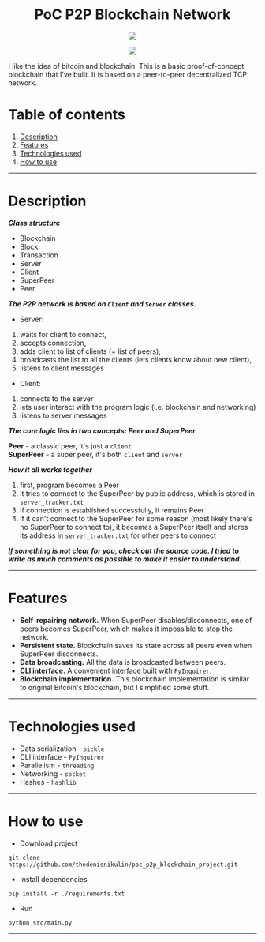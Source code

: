 <h1 align="center">PoC P2P Blockchain Network</h1>

<p align="center">
  <img align="center" src="https://user-images.githubusercontent.com/46903210/87221895-41768680-c378-11ea-9dbe-a54c2a633f3b.gif"></img>
</p>

<p align="center">
  <a href="https://opensource.org/licenses/MIT">
    <img src="https://img.shields.io/badge/License-MIT-yellow.svg" />
  </a>
</p>


I like the idea of bitcoin and blockchain. This is a basic proof-of-concept blockchain that I've built. It is based on a peer-to-peer decentralized TCP network.


# Table of contents
1. [Description](#description)
2. [Features](#features)
3. [Technologies used](#technologies-used)
4. [How to use](#how-to-use)

---

# Description
***Class structure***
* Blockchain
* Block
* Transaction
* Server
* Client
* SuperPeer
* Peer


***The P2P network is based on `Client` and `Server` classes.***  
- Server:
1. waits for client to connect, 
2. accepts connection, 
3. adds client to list of clients (= list of peers), 
4. broadcasts the list to all the clients (lets clients know about new client),
5. listens to client messages  
- Client:
1. connects to the server
2. lets user interact with the program logic (i.e. blockchain and networking)
3. listens to server messages

***The core logic lies in two concepts: Peer and SuperPeer***  

**Peer** - a classic peer, it's just a `client`  
**SuperPeer** - a super peer, it's both `client` and `server` 

***How it all works together***  
1. first, program becomes a Peer
2. it tries to connect to the SuperPeer by public address, which is stored in `server_tracker.txt`
3. if connection is established successfully, it remains Peer
4. if it can't connect to the SuperPeer for some reason (most likely there's no SuperPeer to connect to), it becomes a SuperPeer itself and stores its address in `server_tracker.txt` for other peers to connect  

***If something is not clear for you, check out the source code. I tried to write as much comments as possible to make it easier to understand.***

---

# Features
* **Self-repairing network.** When SuperPeer disables/disconnects, one of peers becomes SuperPeer, which makes it impossible to stop the network.
* **Persistent state.** Blockchain saves its state across all peers even when SuperPeer disconnects.
* **Data broadcasting.** All the data is broadcasted between peers.
* **CLI interface.** A convenient interface built with `PyInquirer`.
* **Blockchain implementation.** This blockchain implementation is similar to original Bitcoin's blockchain, but I simplified some stuff.

---

# Technologies used
* Data serialization - `pickle`
* CLI interface - `PyInquirer`
* Parallelism - `threading` 
* Networking - `socket`
* Hashes - `hashlib`

---

# How to use

* Download project
```
git clone https://github.com/thedenisnikulin/poc_p2p_blockchain_project.git
```
* Install dependencies
```
pip install -r ./requirements.txt
```
* Run
```
python src/main.py
```
---
